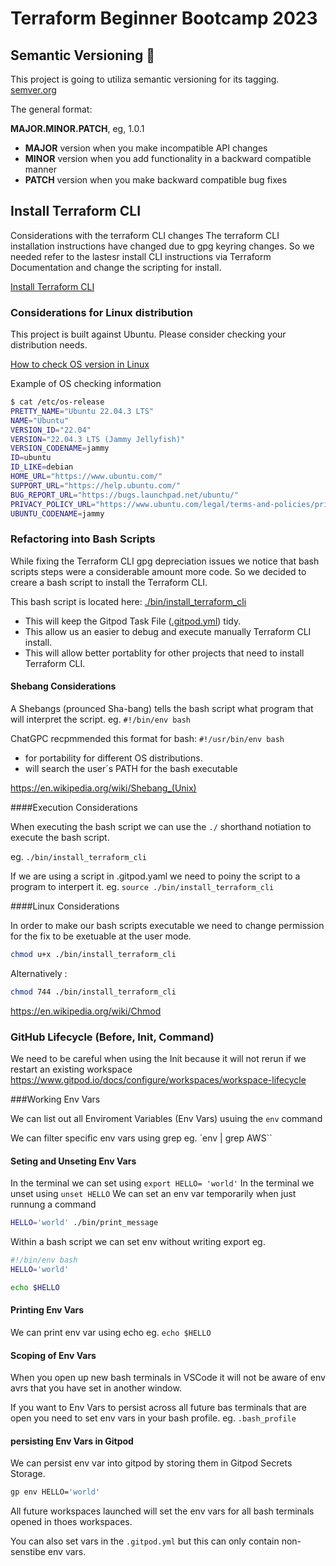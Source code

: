 # Terraform Beginner Bootcamp 2023

## Semantic Versioning :mage:

This project is going to utiliza semantic versioning for its tagging.
[semver.org](https://semver.org/)


The general format:

**MAJOR.MINOR.PATCH**, eg, 1.0.1

- **MAJOR** version when you make incompatible API changes
- **MINOR** version when you add functionality in a backward compatible manner
- **PATCH** version when you make backward compatible bug fixes


## Install Terraform CLI

Considerations with the terraform CLI changes
The terraform CLI installation instructions have changed due to gpg keyring changes. So we needed refer to the lastesr install CLI instructions via Terraform Documentation and change the scripting for install.

[Install Terraform CLI](https://developer.hashicorp.com/terraform/downloads)

### Considerations for Linux distribution

This project is built against Ubuntu.
Please consider checking your distribution needs. 

[How to check OS version in Linux](https://www.cyberciti.biz/faq/how-to-check-os-version-in-linux-command-line/)


Example of OS checking information

```sh
$ cat /etc/os-release
PRETTY_NAME="Ubuntu 22.04.3 LTS"
NAME="Ubuntu"
VERSION_ID="22.04"
VERSION="22.04.3 LTS (Jammy Jellyfish)"
VERSION_CODENAME=jammy
ID=ubuntu
ID_LIKE=debian
HOME_URL="https://www.ubuntu.com/"
SUPPORT_URL="https://help.ubuntu.com/"
BUG_REPORT_URL="https://bugs.launchpad.net/ubuntu/"
PRIVACY_POLICY_URL="https://www.ubuntu.com/legal/terms-and-policies/privacy-policy"
UBUNTU_CODENAME=jammy
```

### Refactoring into Bash Scripts

While fixing the Terraform CLI gpg depreciation issues we notice that bash scripts steps were a considerable amount more code. So we decided to creare a bash script to install the Terraform CLI.

This bash script is located here: [./bin/install_terraform_cli](./bin/install_terraform_cli)

- This will keep the Gitpod Task File ([.gitpod.yml](.gitpod.yml)) tidy.
- This allow us an easier to debug and execute manually Terraform CLI install.
- This will allow better portablity for other projects that need to install Terraform CLI.

####  Shebang Considerations

A Shebangs (prounced Sha-bang) tells the bash script what program that will interpret the script. eg. `#!/bin/env bash`

ChatGPC recpmmended this format for bash: `#!/usr/bin/env bash`

- for portability for different OS distributions.
- will search the user´s PATH for the bash executable

https://en.wikipedia.org/wiki/Shebang_(Unix)

####Execution Considerations

When executing the bash script we can use the `./` shorthand notiation to execute the bash script.

eg. `./bin/install_terraform_cli`

If we are using a script in .gitpod.yaml we need to poiny the script to a program to interpert it.
eg. `source ./bin/install_terraform_cli`


####Linux Considerations

In order to make our bash scripts executable we need to change permission for the fix to be exetuable at the user mode.

```sh
chmod u+x ./bin/install_terraform_cli
```

Alternatively :
```sh
chmod 744 ./bin/install_terraform_cli
```
https://en.wikipedia.org/wiki/Chmod

### GitHub Lifecycle (Before, Init, Command)

We need to be careful when using the Init because it will not rerun if we restart an existing workspace 
https://www.gitpod.io/docs/configure/workspaces/workspace-lifecycle


###Working Env Vars

We can list out all Enviroment Variables (Env Vars) usuing the `env` command

We can filter specific env vars using grep eg. `env | grep AWS``

#### Seting and Unseting Env Vars

In the terminal we can set using  `export HELLO= 'world'`
In the terminal we unset using `unset HELLO`
We can set an env var temporarily when just runnung a command

```sh
HELLO='world' ./bin/print_message
```

Within a bash script we can set env without writing export eg. 

```sh
#!/bin/env bash
HELLO='world'

echo $HELLO
```

#### Printing Env Vars

We can print env var using echo eg. `echo $HELLO`

#### Scoping of Env Vars

When you open up new bash terminals in VSCode it will not be aware of env avrs that you have set in another window.

If you want to Env Vars to persist across all future bas terminals that are open you need to set env vars in your bash profile. eg. `.bash_profile`

#### persisting Env Vars in Gitpod

We can persist env var into gitpod by storing them in Gitpod Secrets Storage.

```sh
gp env HELLO='world'
```
All future workspaces launched will set the env vars for all bash terminals opened in thoes workspaces.

You can also set vars in the `.gitpod.yml` but this can only contain non-senstibe env vars. 



